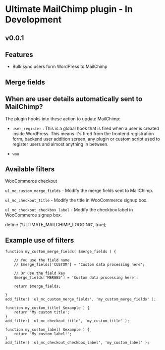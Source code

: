 # Ultimate MailChimp plugin - In Development
## v0.0.1

## Features

- Bulk sync users form WordPress to MailChimp


## Merge fields

## When are user details automatically sent to MailChimp?

The plugin hooks into these action to update MailChimp:

- `user_register` : This is a global hook that is fired when a user is created inside WordPress. This means it's fired from the frontend registration form, backend user addition screen, any plugin or custom script used to register users and almost anything in between.

- `woo`

## Available filters

WooCommerce checkout

`ul_mc_custom_merge_fields` - Modify the merge fields sent to MailChimp.

`ul_mc_checkout_title` - Modify the title in WooCommerce signup box.

`ul_mc_checkout_checkbox_label` - Modify the checkbox label in WooCommerce signup box.

define ('ULTIMATE_MAILCHIMP_LOGGING', true);

## Example use of filters


```
function my_custom_merge_fields( $merge_fields ) {

	// You use the field name
	// $merge_fields['CUSTOM'] = 'Custom data processing here';

	// Or use the field key
	$merge_fields['MERGE5'] = 'Custom data processing here';

    return $merge_fields;

}
add_filter( 'ul_mc_custom_merge_fields', 'my_custom_merge_fields' );

```

```
function my_custom_title( $example ) {
    return 'My custom title';
}
add_filter( 'ul_mc_checkout_title', 'my_custom_title' );
```

```
function my_custom_label( $example ) {
    return 'My custom label!';
}
add_filter( 'ul_mc_checkout_checkbox_label', 'my_custom_label' );

```
